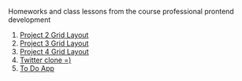 Homeworks and class lessons from the course professional prontend development
<br>
1. [Project 2 Grid Layout](https://angemariya.github.io/FE-Prof-Main/Project-2/index.html)
2. [Project 3 Grid Layout](https://angemariya.github.io/FE-Prof-Main/Project-3/index.html)
3. [Project 4 Grid Layout](https://angemariya.github.io/FE-Prof-Main/Project-4/index.html)
4. [Twitter clone =)](https://angemariya.github.io/FE-Prof-Main/Project-5%20Twitter/index.html)
5. [To Do App](https://angemariya.github.io/FE-Prof-Main/Project-9-LocalStorage/index.html)
